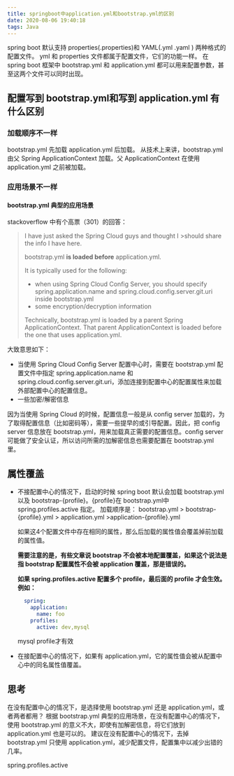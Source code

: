 ```yaml
---
title: springboot中application.yml和bootstrap.yml的区别
date: 2020-08-06 19:40:18
tags: Java
---
```


spring boot 默认支持 properties(.properties)和 YAML(.yml  .yaml ) 两种格式的配置文件。
yml 和 properties 文件都属于配置文件，它们的功能一样。
在 spring boot 框架中 bootstrap.yml 和 application.yml 都可以用来配置参数，甚至这两个文件可以同时出现。

## 配置写到 bootstrap.yml和写到 application.yml 有什么区别

### 加载顺序不一样

bootstrap.yml 先加载 application.yml 后加载。
从技术上来讲，bootstrap.yml 由父 Spring ApplicationContext 加载。父 ApplicationContext 在使用 application.yml 之前被加载。

### 应用场景不一样

#### bootstrap.yml 典型的应用场景

stackoverflow 中有个高票（301）的回答：
>I have just asked the Spring Cloud guys and thought I >should share the info I have here.
>
>bootstrap.yml **is loaded before** application.yml.
>
>It is typically used for the following:
>
>* when using Spring Cloud Config Server, you should specify spring.application.name and spring.cloud.config.server.git.uri inside bootstrap.yml
>* some encryption/decryption information
>
>Technically, bootstrap.yml is loaded by a parent Spring ApplicationContext. That parent ApplicationContext is loaded before the one that uses application.yml.

大致意思如下：

* 当使用 Spring Cloud Config Server 配置中心时，需要在 bootstrap.yml 配置文件中指定 spring.application.name 和
spring.cloud.config.server.git.uri，添加连接到配置中心的配置属性来加载外部配置中心的配置信息。
* 一些加密/解密信息

因为当使用 Spring Cloud 的时候，配置信息一般是从 config server 加载的，为了取得配置信息（比如密码等），需要一些提早的或引导配置。因此，把 config server 信息放在 bootstrap.yml，用来加载真正需要的配置信息。config server 可能做了安全认证，所以访问所需的加解密信息也需要配置在 bootstrap.yml 里。

## 属性覆盖

* 不接配置中心的情况下，启动的时候 spring boot 默认会加载 bootstrap.yml 以及 bootstrap-{profile}。{profile}在 bootstrap.yml中 spring.profiles.active 指定。
  加载顺序是： bootstrap.yml > bootstrap-{profile}.yml > application.yml >application-{profile}.yml

  如果这4个配置文件中存在相同的属性，那么后加载的属性值会覆盖掉前加载的属性值。

  **需要注意的是，有些文章说 bootstrap 不会被本地配置覆盖，如果这个说法是指 bootstrap 配置属性不会被 application 覆盖，那是错误的。**

  **如果 spring.profiles.active 配置多个 profile，最后面的 profile 才会生效。例如：**
  
  ```YAML
    spring:
      application:
        name: foo
      profiles:
        active: dev,mysql
  ```
  
  mysql profile才有效

* 在接配置中心的情况下，如果有 application.yml，它的属性值会被从配置中心中的同名属性值覆盖。

## 思考

在没有配置中心的情况下，是选择使用 bootstrap.yml 还是 application.yml，或者两者都用？
根据 bootstrap.yml 典型的应用场景，在没有配置中心的情况下，使用 bootstrap.yml 的意义不大，即使有加解密信息，将它们放到 application.yml 也是可以的。
建议在没有配置中心的情况下，去掉 bootstrap.yml 只使用 application.yml，减少配置文件，配置集中以减少出错的几率。

spring.profiles.active
